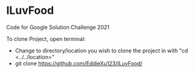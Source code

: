 # ILuvFood
Code for Google Solution Challenge 2021


To clone Project, open terminal:
- Change to directory/location you wish to clone the project in with "cd <../../location>"
- git clone https://github.com/EddieXu123/ILuvFood/
